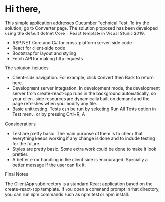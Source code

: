 # Hi there,
This simple application addresses Cucumber Technical Test.
To try the solution, go to Converter page.
The solution proposed has been developed using the default dotnet Core + React template in Visual Studio 2019.

* ASP.NET Core and C# for cross-platform server-side code
* React for client-side code
* Bootstrap for layout and styling
* Fetch API for making http requests

The solution includes

* Client-side navigation. For example, click Convert then Back to return here.
* Development server integration. In development mode, the development server from create-react-app runs in the background automatically, so your client-side resources are dynamically built on demand and the page refreshes when you modify any file.
* Basic unit testing. Tests can be run by selecting Run All Tests option in Test menu, or by pressing Crtl+R, A

Considerations

* Test are pretty basic. The main purpose of them is to check that everything keeps working if any change is done and to include testing for the future.
* Styles are pretty basic. Some extra work could be done to make it look prettier.
* A better error handling in the client side is encouraged. Specially a better message if the user can fix it.

Final Notes

The ClientApp subdirectory is a standard React application based on the create-react-app template. If you open a command prompt in that directory, you can run npm commands such as npm test or npm install.